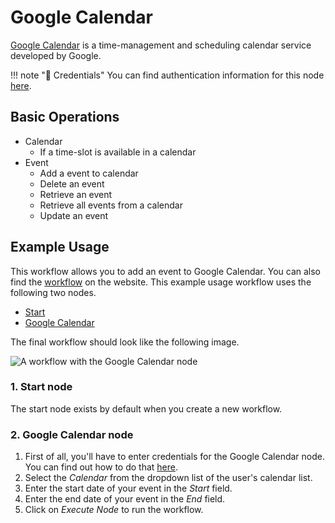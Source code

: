 # Google Calendar

[Google Calendar](https://www.google.com/calendar/) is a time-management and scheduling calendar service developed by Google.

!!! note "🔑 Credentials"
    You can find authentication information for this node [here](/integrations/credentials/google/).


## Basic Operations

* Calendar
    * If a time-slot is available in a calendar
* Event
    * Add a event to calendar
    * Delete an event
    * Retrieve an event
    * Retrieve all events from a calendar
    * Update an event

## Example Usage

This workflow allows you to add an event to Google Calendar. You can also find the [workflow](https://n8n.io/workflows/427) on the website. This example usage workflow uses the following two nodes.
- [Start](/integrations/core-nodes/n8n-nodes-base.start/)
- [Google Calendar]()

The final workflow should look like the following image.

![A workflow with the Google Calendar node](/_images/integrations/nodes/googlecalendar/workflow.png)

### 1. Start node

The start node exists by default when you create a new workflow.

### 2. Google Calendar node

1. First of all, you'll have to enter credentials for the Google Calendar node. You can find out how to do that [here](/integrations/credentials/google/).
2. Select the *Calendar* from the dropdown list of the user's calendar list.
3. Enter the start date of your event in the *Start* field.
4. Enter the end date of your event in the *End* field.
5. Click on *Execute Node* to run the workflow.




